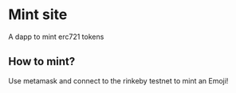 # Mint site

A dapp to mint erc721 tokens

## How to mint?

Use metamask and connect to the rinkeby testnet to mint an Emoji!
